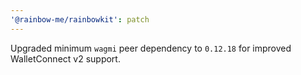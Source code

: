 ```yaml
---
'@rainbow-me/rainbowkit': patch
---
```


Upgraded minimum `wagmi` peer dependency to `0.12.18` for improved WalletConnect v2 support.
